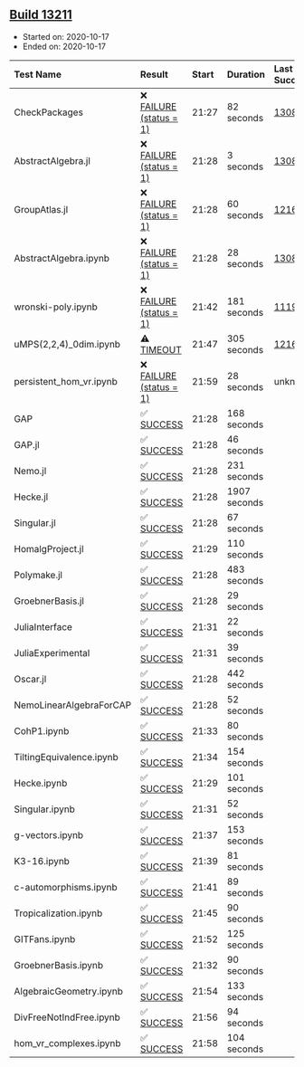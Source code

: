## [Build 13211](https://oscarci.mathematik.uni-kl.de/job/oscar/13211/)

* Started on: 2020-10-17
* Ended on: 2020-10-17

| Test Name    | Result | Start | Duration | Last Success | First Failure |
|:-------------|:-------|:------|:---------|:-------------|:--------------|
| CheckPackages | ❌ [FAILURE (status = 1)](https://oscarci.mathematik.uni-kl.de/job/oscar/13211/artifact/logs/build-13211/CheckPackages.log) | 21:27 | 82 seconds | [13085](https://oscarci.mathematik.uni-kl.de/job/oscar/13085/) | [13086](https://oscarci.mathematik.uni-kl.de/job/oscar/13086/) |
| AbstractAlgebra.jl | ❌ [FAILURE (status = 1)](https://oscarci.mathematik.uni-kl.de/job/oscar/13211/artifact/logs/build-13211/AbstractAlgebra.jl.log) | 21:28 | 3 seconds | [13085](https://oscarci.mathematik.uni-kl.de/job/oscar/13085/) | [13086](https://oscarci.mathematik.uni-kl.de/job/oscar/13086/) |
| GroupAtlas.jl | ❌ [FAILURE (status = 1)](https://oscarci.mathematik.uni-kl.de/job/oscar/13211/artifact/logs/build-13211/GroupAtlas.jl.log) | 21:28 | 60 seconds | [12167](https://oscarci.mathematik.uni-kl.de/job/oscar/12167/) | [12168](https://oscarci.mathematik.uni-kl.de/job/oscar/12168/) |
| AbstractAlgebra.ipynb | ❌ [FAILURE (status = 1)](https://oscarci.mathematik.uni-kl.de/job/oscar/13211/artifact/logs/build-13211/AbstractAlgebra.ipynb.log) | 21:28 | 28 seconds | [13085](https://oscarci.mathematik.uni-kl.de/job/oscar/13085/) | [13086](https://oscarci.mathematik.uni-kl.de/job/oscar/13086/) |
| wronski-poly.ipynb | ❌ [FAILURE (status = 1)](https://oscarci.mathematik.uni-kl.de/job/oscar/13211/artifact/logs/build-13211/wronski-poly.ipynb.log) | 21:42 | 181 seconds | [11192](https://oscarci.mathematik.uni-kl.de/job/oscar/11192/) | [11193](https://oscarci.mathematik.uni-kl.de/job/oscar/11193/) |
| uMPS(2,2,4)_0dim.ipynb | ⚠ [TIMEOUT](https://oscarci.mathematik.uni-kl.de/job/oscar/13211/artifact/logs/build-13211/uMPS-2-2-4-_0dim.ipynb.log) | 21:47 | 305 seconds | [12167](https://oscarci.mathematik.uni-kl.de/job/oscar/12167/) | [12168](https://oscarci.mathematik.uni-kl.de/job/oscar/12168/) |
| persistent_hom_vr.ipynb | ❌ [FAILURE (status = 1)](https://oscarci.mathematik.uni-kl.de/job/oscar/13211/artifact/logs/build-13211/persistent_hom_vr.ipynb.log) | 21:59 | 28 seconds | unknown | unknown |
| GAP | ✅ [SUCCESS](https://oscarci.mathematik.uni-kl.de/job/oscar/13211/artifact/logs/build-13211/GAP.log) | 21:28 | 168 seconds |  |  |
| GAP.jl | ✅ [SUCCESS](https://oscarci.mathematik.uni-kl.de/job/oscar/13211/artifact/logs/build-13211/GAP.jl.log) | 21:28 | 46 seconds |  |  |
| Nemo.jl | ✅ [SUCCESS](https://oscarci.mathematik.uni-kl.de/job/oscar/13211/artifact/logs/build-13211/Nemo.jl.log) | 21:28 | 231 seconds |  |  |
| Hecke.jl | ✅ [SUCCESS](https://oscarci.mathematik.uni-kl.de/job/oscar/13211/artifact/logs/build-13211/Hecke.jl.log) | 21:28 | 1907 seconds |  |  |
| Singular.jl | ✅ [SUCCESS](https://oscarci.mathematik.uni-kl.de/job/oscar/13211/artifact/logs/build-13211/Singular.jl.log) | 21:28 | 67 seconds |  |  |
| HomalgProject.jl | ✅ [SUCCESS](https://oscarci.mathematik.uni-kl.de/job/oscar/13211/artifact/logs/build-13211/HomalgProject.jl.log) | 21:29 | 110 seconds |  |  |
| Polymake.jl | ✅ [SUCCESS](https://oscarci.mathematik.uni-kl.de/job/oscar/13211/artifact/logs/build-13211/Polymake.jl.log) | 21:28 | 483 seconds |  |  |
| GroebnerBasis.jl | ✅ [SUCCESS](https://oscarci.mathematik.uni-kl.de/job/oscar/13211/artifact/logs/build-13211/GroebnerBasis.jl.log) | 21:28 | 29 seconds |  |  |
| JuliaInterface | ✅ [SUCCESS](https://oscarci.mathematik.uni-kl.de/job/oscar/13211/artifact/logs/build-13211/JuliaInterface.log) | 21:31 | 22 seconds |  |  |
| JuliaExperimental | ✅ [SUCCESS](https://oscarci.mathematik.uni-kl.de/job/oscar/13211/artifact/logs/build-13211/JuliaExperimental.log) | 21:31 | 39 seconds |  |  |
| Oscar.jl | ✅ [SUCCESS](https://oscarci.mathematik.uni-kl.de/job/oscar/13211/artifact/logs/build-13211/Oscar.jl.log) | 21:28 | 442 seconds |  |  |
| NemoLinearAlgebraForCAP | ✅ [SUCCESS](https://oscarci.mathematik.uni-kl.de/job/oscar/13211/artifact/logs/build-13211/NemoLinearAlgebraForCAP.log) | 21:28 | 52 seconds |  |  |
| CohP1.ipynb | ✅ [SUCCESS](https://oscarci.mathematik.uni-kl.de/job/oscar/13211/artifact/logs/build-13211/CohP1.ipynb.log) | 21:33 | 80 seconds |  |  |
| TiltingEquivalence.ipynb | ✅ [SUCCESS](https://oscarci.mathematik.uni-kl.de/job/oscar/13211/artifact/logs/build-13211/TiltingEquivalence.ipynb.log) | 21:34 | 154 seconds |  |  |
| Hecke.ipynb | ✅ [SUCCESS](https://oscarci.mathematik.uni-kl.de/job/oscar/13211/artifact/logs/build-13211/Hecke.ipynb.log) | 21:29 | 101 seconds |  |  |
| Singular.ipynb | ✅ [SUCCESS](https://oscarci.mathematik.uni-kl.de/job/oscar/13211/artifact/logs/build-13211/Singular.ipynb.log) | 21:31 | 52 seconds |  |  |
| g-vectors.ipynb | ✅ [SUCCESS](https://oscarci.mathematik.uni-kl.de/job/oscar/13211/artifact/logs/build-13211/g-vectors.ipynb.log) | 21:37 | 153 seconds |  |  |
| K3-16.ipynb | ✅ [SUCCESS](https://oscarci.mathematik.uni-kl.de/job/oscar/13211/artifact/logs/build-13211/K3-16.ipynb.log) | 21:39 | 81 seconds |  |  |
| c-automorphisms.ipynb | ✅ [SUCCESS](https://oscarci.mathematik.uni-kl.de/job/oscar/13211/artifact/logs/build-13211/c-automorphisms.ipynb.log) | 21:41 | 89 seconds |  |  |
| Tropicalization.ipynb | ✅ [SUCCESS](https://oscarci.mathematik.uni-kl.de/job/oscar/13211/artifact/logs/build-13211/Tropicalization.ipynb.log) | 21:45 | 90 seconds |  |  |
| GITFans.ipynb | ✅ [SUCCESS](https://oscarci.mathematik.uni-kl.de/job/oscar/13211/artifact/logs/build-13211/GITFans.ipynb.log) | 21:52 | 125 seconds |  |  |
| GroebnerBasis.ipynb | ✅ [SUCCESS](https://oscarci.mathematik.uni-kl.de/job/oscar/13211/artifact/logs/build-13211/GroebnerBasis.ipynb.log) | 21:32 | 90 seconds |  |  |
| AlgebraicGeometry.ipynb | ✅ [SUCCESS](https://oscarci.mathematik.uni-kl.de/job/oscar/13211/artifact/logs/build-13211/AlgebraicGeometry.ipynb.log) | 21:54 | 133 seconds |  |  |
| DivFreeNotIndFree.ipynb | ✅ [SUCCESS](https://oscarci.mathematik.uni-kl.de/job/oscar/13211/artifact/logs/build-13211/DivFreeNotIndFree.ipynb.log) | 21:56 | 94 seconds |  |  |
| hom_vr_complexes.ipynb | ✅ [SUCCESS](https://oscarci.mathematik.uni-kl.de/job/oscar/13211/artifact/logs/build-13211/hom_vr_complexes.ipynb.log) | 21:58 | 104 seconds |  |  |
